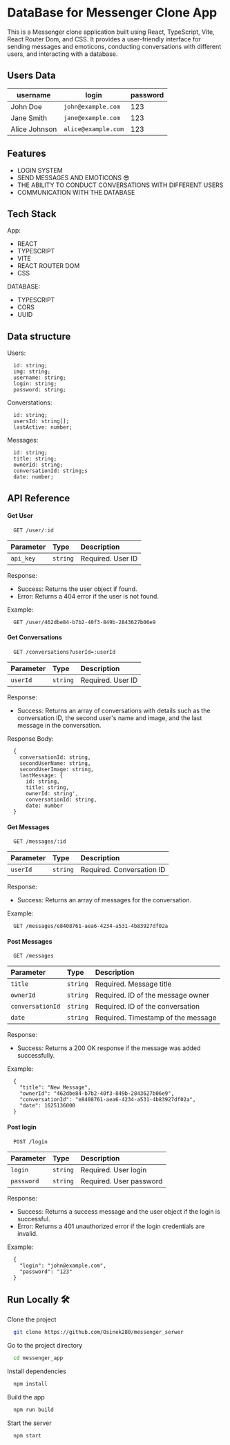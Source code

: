 # DataBase for Messenger Clone App
This is a Messenger clone application built using React, TypeScript, Vite, React Router Dom, and CSS. It provides a user-friendly interface for sending messages and emoticons, conducting conversations with different users, and interacting with a database.
## Users Data
| username        | login              | password |
|-----------------|--------------------|----------|
| John Doe        | `john@example.com` | 123      |
| Jane Smith      | `jane@example.com` | 123      |
| Alice Johnson   | `alice@example.com`| 123      |

## Features
- LOGIN SYSTEM
- SEND MESSAGES AND EMOTICONS 😎
- THE ABILITY TO CONDUCT CONVERSATIONS WITH DIFFERENT USERS
- COMMUNICATION WITH THE DATABASE
## Tech Stack
App:
- REACT
- TYPESCRIPT
- VITE
- REACT ROUTER DOM
- CSS

DATABASE:
- TYPESCRIPT
- CORS
- UUID
## Data structure
Users:
```
  id: string;
  img: string;
  username: string;
  login: string;
  password: string;
```
Converstations:
```
  id: string;
  usersId: string[];
  lastActive: number;
```
Messages:
```
  id: string;
  title: string;
  ownerId: string;
  conversationId: string;s
  date: number;
```


## API Reference

#### Get User

```http
  GET /user/:id
```

| Parameter | Type     | Description       |
| :-------- | :------- | :---------------- |
| `api_key` | `string` | Required. User ID |

Response:

- Success: Returns the user object if found.
- Error: Returns a 404 error if the user is not found.

Example:

```http
  GET /user/462dbe84-b7b2-40f3-849b-2843627b06e9
```

#### Get Conversations

```http
  GET /conversations?userId=:userId
```

| Parameter | Type     | Description       |
| :-------- | :------- | :---------------- |
| `userId`  | `string` | Required. User ID |

Response:

 - Success: Returns an array of conversations with details such as the conversation ID,   the second user's name and image, and the last message in the conversation.

Response Body:

```http
  {
    conversationId: string,
    secondUserName: string,
    secondUserImage: string,
    lastMessage: {
      id: string,
      title: string,
      ownerId: string',
      conversationId: string,
      date: number
  }
```

#### Get Messages

```http
  GET /messages/:id
```

| Parameter | Type     | Description               |
| :-------- | :------- | :------------------------ |
| `userId`  | `string` | Required. Conversation ID |

Response:

- Success: Returns an array of messages for the conversation.

Example:

```http
  GET /messages/e8408761-aea6-4234-a531-4b83927df02a
```


#### Post Messages

```http
  GET /messages
```

| Parameter       | Type     | Description                       |
| :--------       | :------- | :-------------------------------- |
| `title`         | `string` | Required. Message title           |
| `ownerId`       | `string` | Required. ID of the message owner |
| `conversationId`| `string` | Required. ID of the conversation  |
| `date`          | `string` | Required. Timestamp of the message|

Response:

- Success: Returns a 200 OK response if the message was added successfully.

Example:

```http  
  {
    "title": "New Message",
    "ownerId": "462dbe84-b7b2-40f3-849b-2843627b06e9",
    "conversationId": "e8408761-aea6-4234-a531-4b83927df02a",
    "date": 1625136000
  }
```

#### Post login

```http
  POST /login
```

| Parameter | Type     | Description            |
| :-------- | :------- | :--------------------- |
| `login`   | `string` | Required. User login   |
| `password`| `string` | Required. User password|  

Response:

- Success: Returns a success message and the user object if the login is successful.
- Error: Returns a 401 unauthorized error if the login credentials are invalid.

Example:

```http
  {
    "login": "john@example.com",
    "password": "123"
  }
```

## Run Locally 🛠️

Clone the project

```bash
  git clone https://github.com/Osinek280/messenger_serwer
```

Go to the project directory

```bash
  cd messenger_app
```

Install dependencies

```bash
  npm install
```

Build the app

```bash
  npm run build
```

Start the server

```bash
  npm start
```
